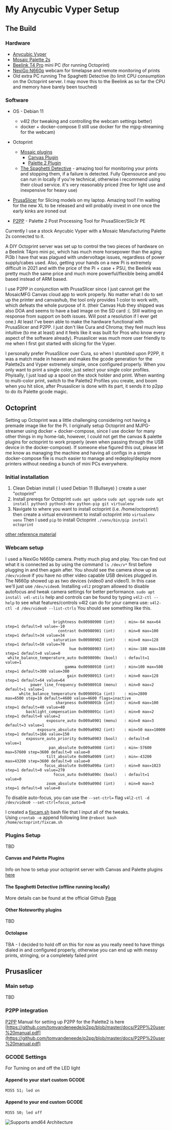 
# My Anycubic Vyper Setup

## The Build
### Hardware
- [Anycubic Vyper](https://www.anycubic.com/products/anycubic-vyper)
- [Mosaic Palette 2s](https://www.mosaicmfg.com/products/palette-2s)
- [Beelink T4 Pro](https://www.amazon.com/Beelink-Windows-Celeron-Computer-Supports/dp/B09373HTN7/ref=sr_1_3?keywords=beelink%20t4%20pro&qid=1638812712&s=electronics&sr=1-3) mini PC (for running Octoprint)
- [NexiGo N660p](https://www.amazon.com/AutoFocus-Microphone-NexiGo-N660P-Computer/dp/B08L7ZLNHB) webcam for timelapse and remote monitoring of prints
- Old extra PC running The Spaghetti Detective (to limit CPU consumption on the Octoprint server. I may move this to the Beelink as so far the CPU and memory have barely been touched)

### Software
- OS - Debian 11
	- v4l2 (for tweaking and controlling the webcam settings better)
	- docker + docker-compose (I still use docker for the mjpg-streaming for the webcam)
- Octoprint
	- [Mosaic plugins](https://support.mosaicmfg.com/Guide/Setup+Guide:+DIY+CANVAS+Hub+(OctoPi+++CANVAS+and+P2+Plugins)/42)
		- [Canvas Plugin](https://gitlab.com/mosaic-mfg/canvas-plugin/-/archive/master/canvas-plugin-master.zip) 
		- [Palette 2 Plugin](https://gitlab.com/mosaic-mfg/palette-2-plugin/-/archive/master/palette-2-plugin-master.zip)
	- [The Spaghetti Detective](https://github.com/TheSpaghettiDetective/TheSpaghettiDetective) - amazing tool for monitoring your prints and stopping them, if a failure is detected. Fully Opensource and you can run in locally if you're technical, otherwise i recommend using their cloud service. it's very reasonably priced (free for light use and inexpensive for heavy use)

- [PrusaSlicer](https://www.prusa3d.com/page/prusaslicer_424/) for Slicing models on my laptop. Amazing tool! I'm waiting for the new XL to be released and will probably invest in one once the early kinks are ironed out
-  [P2PP](https://github.com/tomvandeneede/p2pp) - Palette 2 Post Processing Tool for PrusaSlicer/Slic3r PE
	

Currently I use a stock Anycubic Vyper with a Mosaic Manufacturing Palette 2s connected to it.

A DIY Octoprint server was set up to control the two pieces of hardware on a Beelink T4pro mini pc, which has much more horsepower than the aging Pi3b I have that was plagued with undervoltage issues, regardless of power supply/cabes used. Also, getting your hands on a new Pi is extremely difficult in 2021 and with the price of the Pi + case + PSU, the Beelink was pretty much the same price and much more powerful/flexible being amd64 based instead of ARM based. 

I use P2PP in conjunction with PrusaSlicer since I just cannot get the MosaicMFG Canvas cloud app to work properly. No matter what I do to set up the printer and canvashub, the tool only provides 1 color to work with, which defeats the whole purpose of it.  (their Canvas Hub they shipped was also DOA and seems to have a bad image on the SD card :(. Still waiting on response from support on both issues. Will post a resolution if I ever get one.)
At least I've been able to make the hardware functional with PrusaSlicer and P2PP. I just don't like Cura and Chroma; they feel much less intuitive (to me at least) and it feels like it was built for Pros who know every aspect of the software already). Prusaslicer was much more user friendly to me when I first got started with slicing for the Vyper.

I personally prefer PrusaSlicer over Cura, so when I stumbled upon P2PP, it was a match made in heaven and makes the gcode generation for the Palette2s and Vyper extremely simple, once configured properly. When you only want to print a single color, just select your single color profiles. Phyisally, I just load up a spool on the stock holder and print. When wanting to multi-color print, switch to the Palette2 Profiles you create, and boom when you hit slice, after Prusaslicer is done with its part, it sends it to p2pp to do its Palette gcode magic. 


## Octoprint
Setting up Octoprint was a little challenging considering not having a premade image like for the Pi. I originally setup Octoprint and MJPG-streamer using docker + docker-compose, since I use docker for many other things in my home-lab, however, I could not get the canvas & palette plugins for octoprint to work properly (even when passing through the USB device in the docker-compose). If someone else figured this out, please let me know as managing the machine and having all configs in a simple docker-compose file is much easier to manage and redeploy/deploy more printers without needing a bunch of mini PCs everywhere. 

### Initial installation
1. Clean Debian install ( I used Debian 11 (Bullseye) ) create a user "octoprint"
2. Install prereqs for Octoprint
	`sudo apt update`
	`sudo apt upgrade`
    ```sudo apt install python3 python3-dev python-pip git virtualenv```
3. Navigate to where you want to install octoprint (i.e. /home/octoprint/) then create a virtual environment to install octoprint into
`virtualenv venv`
Then I used `pip` to install Octoprint
`./venv/bin/pip install octoprint`

[other reference material](https://community.octoprint.org/t/setting-up-octoprint-on-a-raspberry-pi-running-raspbian-or-raspberry-pi-os/2337)

### Webcam setup
I used a NexiGo N660p camera. Pretty much plug and play. You can find out what it is connected as by using the command `ls /dev/v*` first before plugging in and then again after. You should see the camera show up as `/dev/video0` if you have no other video capable USB devices plugged in. The N660p showed up as two devices (video0 and video1). In this case we'll just use `/dev/video0`. Installing `v4l2` program allowed to disable autofocus and tweak camera settings for better performance. 
`sudo apt install v4l-utils`
help and controls can be found by typing `v4l2-ctl --help`
to see what features/controls v4l2 can do for your camera use:
`v4l2-ctl -d /dev/video0 --list-ctrls`
You should see something like this.
```

                     brightness 0x00980900 (int)    : min=-64 max=64 step=1 default=0 value=-10
                       contrast 0x00980901 (int)    : min=0 max=100 step=1 default=34 value=34
                     saturation 0x00980902 (int)    : min=0 max=128 step=1 default=50 value=70
                            hue 0x00980903 (int)    : min=-180 max=180 step=1 default=0 value=0
 white_balance_temperature_auto 0x0098090c (bool)   : default=1 value=1
                          gamma 0x00980910 (int)    : min=100 max=500 step=1 default=300 value=300
                           gain 0x00980913 (int)    : min=0 max=128 step=1 default=64 value=64
           power_line_frequency 0x00980918 (menu)   : min=0 max=2 default=1 value=1
      white_balance_temperature 0x0098091a (int)    : min=2800 max=6500 step=10 default=4600 value=4600 flags=inactive
                      sharpness 0x0098091b (int)    : min=0 max=100 step=1 default=40 value=40
         backlight_compensation 0x0098091c (int)    : min=0 max=2 step=1 default=0 value=2
                  exposure_auto 0x009a0901 (menu)   : min=0 max=3 default=3 value=1
              exposure_absolute 0x009a0902 (int)    : min=50 max=10000 step=1 default=166 value=150
         exposure_auto_priority 0x009a0903 (bool)   : default=0 value=1
                   pan_absolute 0x009a0908 (int)    : min=-57600 max=57600 step=3600 default=0 value=0
                  tilt_absolute 0x009a0909 (int)    : min=-43200 max=43200 step=3600 default=0 value=0
                 focus_absolute 0x009a090a (int)    : min=0 max=1023 step=1 default=0 value=270
                     focus_auto 0x009a090c (bool)   : default=1 value=0
                  zoom_absolute 0x009a090d (int)    : min=0 max=3 step=1 default=0 value=0

```
To disable auto-focus, you can use the `--set-ctrl=` flag
`v4l2-ctl -d /dev/video0 --set-ctrl=focus_auto=0`
 
I created a [fixcam.sh](https://github.com/rchamp26/Octoprint_AnycubicVyper/blob/main/fixcam.sh) bash file that I input all of the tweaks. 	
Using `crontab -e` append following line
`@reboot bash /home/octoprint/fixcam.sh`

### Plugins Setup
TBD
#### Canvas and Palette Plugins
Info on how to setup your octoprint server with Canvas and Palette plugins [here](https://support.mosaicmfg.com/Guide/Setup+Guide:+DIY+CANVAS+Hub+(OctoPi+++CANVAS+and+P2+Plugins)/42)


#### The Spaghetti Detective (offline running locally)
More details can be found at the official Github [Page][op-vyper-tsd]
#### Other Noteworthy plugins
TBD

#### Octolapse
TBA - I decided to hold off on this for now as you really need to have things dialed in and configured properly, otherwise you can end up with messy prints, stringing, or a completely failed print


## Prusaslicer

### Main setup
TBD
### P2PP integration
[P2PP](https://github.com/tomvandeneede/p2pp)
Manual for setting up P2PP for the Palette2 is here [https://github.com/tomvandeneede/p2pp/blob/master/docs/P2PP%20user%20manual.pdf](https://github.com/tomvandeneede/p2pp/blob/master/docs/P2PP%20user%20manual.pdf)


### GCODE Settings

For Turning on and off the LED light

#### Append to your start custom GCODE

    M355 S1; led on 

#### Append to your end custom GCODE

    M355 S0; led off


![Supports amd64 Architecture][op-vyper-amd64-shield]


[op-vyper-amd64-shield]: https://img.shields.io/badge/amd64-yes-green.svg?style=flat
[op-vyper-tsd]: https://github.com/TheSpaghettiDetective/TheSpaghettiDetective
